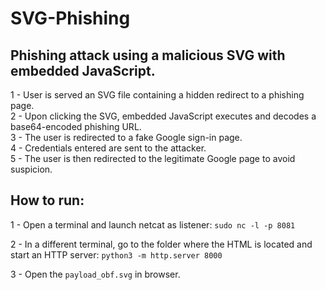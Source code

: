 # SVG-Phishing
## Phishing attack using a malicious SVG with embedded JavaScript.

1 - User is served an SVG file containing a hidden redirect to a phishing page.<br>
2 - Upon clicking the SVG, embedded JavaScript executes and decodes a base64-encoded phishing URL.<br>
3 - The user is redirected to a fake Google sign-in page.<br>
4 - Credentials entered are sent to the attacker.<br>
5 - The user is then redirected to the legitimate Google page to avoid suspicion.<br>

## How to run:
1 - Open a terminal and launch netcat as listener:
    `sudo nc -l -p 8081`

2 - In a different terminal, go to the folder where the HTML is located and start an HTTP server:
    `python3 -m http.server 8000`

3 - Open the `payload_obf.svg` in browser.

